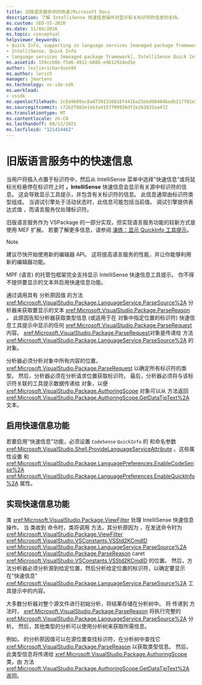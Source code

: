```yaml
---
title: 旧版语言服务中的快速|Microsoft Docs
description: 了解 IntelliSense 快速信息操作对显示有关标识符的信息的支持。
ms.custom: SEO-VS-2020
ms.date: 11/04/2016
ms.topic: conceptual
helpviewer_keywords:
- Quick Info, supporting in language services [managed package framework]
- IntelliSense, Quick Info
- language services [managed package framework], IntelliSense Quick Info
ms.assetid: 159ccb0b-f5d6-4912-b88b-e9612924ed5e
author: leslierichardson95
ms.author: lerich
manager: jmartens
ms.technology: vs-ide-sdk
ms.workload:
- vssdk
ms.openlocfilehash: 2c8a9b09ac8ad7391336816f4416a25ebd98484badb21ff81e1ec4604784eead
ms.sourcegitcommit: c72b2f603e1eb3a4157f00926df2e263831ea472
ms.translationtype: MT
ms.contentlocale: zh-CN
ms.lasthandoff: 08/12/2021
ms.locfileid: "121414462"
---
```

# <a name="quick-info-in-a-legacy-language-service"></a>旧版语言服务中的快速信息
当用户将插入点置于标识符中，然后从 IntelliSense 菜单中选择"快速信息"或将鼠标光标悬停在标识符上时 **，IntelliSense** 快速信息会显示有关源中标识符的信息。 这会导致显示工具提示，并包含有关标识符的信息。 此信息通常由标识符类型组成。 当调试引擎处于活动状态时，此信息可能包括当前值。 调试引擎提供表达式值 ，而语言服务仅处理标识符。

 旧版语言服务作为 VSPackage 的一部分实现，但实现语言服务功能的较新方式是使用 MEF 扩展。 若要了解更多信息，请参阅 [演练：显示 QuickInfo 工具提示](../../extensibility/walkthrough-displaying-quickinfo-tooltips.md)。

> [!NOTE]
> 建议尽快开始使用新的编辑器 API。 这将提高语言服务的性能，并让你能够利用新的编辑器功能。

 MPF (语言) 的托管包框架完全支持显示 IntelliSense 快速信息工具提示。 你不得不提供要显示的文本并启用快速信息功能。

 通过调用具有 分析原因值 的方法 <xref:Microsoft.VisualStudio.Package.LanguageService.ParseSource%2A> 分析器来获取要显示的文本 <xref:Microsoft.VisualStudio.Package.ParseReason> 。 此原因告知分析器获取类型信息 (或适用于在 对象中指定位置的标识符) 快速信息工具提示中显示的任何 <xref:Microsoft.VisualStudio.Package.ParseRequest> 内容。 <xref:Microsoft.VisualStudio.Package.ParseRequest>对象是传递给 方法 <xref:Microsoft.VisualStudio.Package.LanguageService.ParseSource%2A> 的对象。

 分析器必须分析对象中所有内容的位置， <xref:Microsoft.VisualStudio.Package.ParseRequest> 以确定所有标识符的类型。 然后，分析器必须在分析请求位置获取标识符。 最后，分析器必须将与该标识符关联的工具提示数据传递给 对象，以便 <xref:Microsoft.VisualStudio.Package.AuthoringScope> 对象可以从 方法返回 <xref:Microsoft.VisualStudio.Package.AuthoringScope.GetDataTipText%2A> 文本。

## <a name="enabling-the-quick-info-feature"></a>启用快速信息功能
 若要启用"快速信息"功能，必须设置 `CodeSense` `QuickInfo` 的 和命名参数 <xref:Microsoft.VisualStudio.Shell.ProvideLanguageServiceAttribute> 。这些属性设置 和 <xref:Microsoft.VisualStudio.Package.LanguagePreferences.EnableCodeSense%2A> <xref:Microsoft.VisualStudio.Package.LanguagePreferences.EnableQuickInfo%2A> 属性。

## <a name="implementing-the-quick-info-feature"></a>实现快速信息功能
 类 <xref:Microsoft.VisualStudio.Package.ViewFilter> 处理 IntelliSense 快速信息操作。 当 类收到 命令时，类将调用 方法，其分析原因为 ，在发送命令时为 <xref:Microsoft.VisualStudio.Package.ViewFilter> <xref:Microsoft.VisualStudio.VSConstants.VSStd2KCmdID> <xref:Microsoft.VisualStudio.Package.LanguageService.ParseSource%2A> <xref:Microsoft.VisualStudio.Package.ParseReason> caret <xref:Microsoft.VisualStudio.VSConstants.VSStd2KCmdID> 的位置。 然后，方法分析器必须分析源到给定位置，然后分析给定位置的标识符，以确定要显示在"快速信息" <xref:Microsoft.VisualStudio.Package.LanguageService.ParseSource%2A> 工具提示中的内容。

 大多数分析器对整个源文件进行初始分析，将结果存储在分析树中。 将 传递到 方法时， <xref:Microsoft.VisualStudio.Package.ParseReason> 将执行完整的 <xref:Microsoft.VisualStudio.Package.LanguageService.ParseSource%2A> 分析。 然后，其他类型的分析可以使用分析树来获取所需信息。

 例如， 的分析原因值可以在源位置查找标识符，在分析树中查找它 <xref:Microsoft.VisualStudio.Package.ParseReason> 以获取类型信息。 然后，此类型信息将传递给 <xref:Microsoft.VisualStudio.Package.AuthoringScope> 类，由 方法 <xref:Microsoft.VisualStudio.Package.AuthoringScope.GetDataTipText%2A> 返回。
